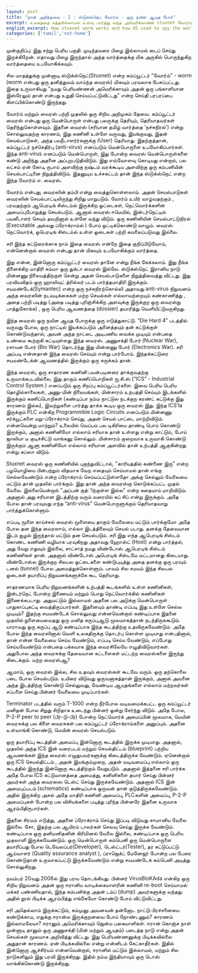 ```yaml
---
layout: post
title: "நான் அறிந்தவை - 2 : ஸ்டுக்ஸ்நெட் வோர்ம் - ஒரு நவீன ஆயுத போர்"
excerpt: உலகத்தை சத்தமில்லாமல் உளவு பார்த்து வந்த அமெரிக்காவின் stuxnet வோர்ம்
english_excerpt: How stuxnet worm works and how US used to spy the world
categories: ['tamil','not-home']
---
```


முன்குறிப்பு: இது சற்று பெரிய பகுதி. முடிந்தவரை பிழை இல்லாமல் டைப் செய்து இருக்கிறேன். எதாவது பிழை இருந்தால் அந்த வார்த்தைக்கு மிக அருகில் பொருந்துகிற வார்த்தையை உபயோகிக்கவும்.

சில மாதத்துக்கு முன்னாடி ஸ்டுக்ஸ்நெட்(Stuxnet) என்ற கம்ப்யூட்டர் “வோர்ம்" - worm (worm என்பது ஒரு தனித்துவம் வாய்ந்த வைரஸ்) மிகவும் பரவலாக பேசப்பட்டது. இதை உருவாகியது “நமது பெரியண்ணன் அமெரிக்காவும் அதன் ஒரு பங்காளியான இஸ்ரேலும் தான் என்பது உறுதி செய்யப்பட்டுவிட்டது” என்ற செய்தி பரபரப்பை கிளப்பிக்கொண்டு இருந்தது.

வோர்ம் மற்றும் வைரஸ் பற்றி முதலில் ஒரு சிறிய அறிமுகம் தேவை. கம்ப்யூட்டர் வைரஸ் என்பது ஒரு மென்பொருள் என்பது பலருக்கு தெரியும், தெரியாதவர்கள் தெரிந்துகொள்ளவும். இதனை வைரஸ் (சரியான தமிழ் வார்த்தை ‘நச்சுநிரல்’) என்று சொல்லுவதற்கு காரணம், இது கணினி உள்ளே வருவது, இயங்குவது, இதன் செயல்பாடுகள், அந்த பயநீடாளர்ர்களுக்கு (User) தெரியாது. இதற்குத்தான், கம்ப்யூட்டர் நச்செதிர்பு (anti-virus) எனப்படும் மென்பொருளை உபயோகிப்பார்கள். இந்த anti-virus எனப்படும் மென்பொருள், இது போன்ற வைரஸ் மென்பொருள்களை கண்டு அறிந்து அதனை அப்புறபடுதிவிடும். இது எவ்வோளவு கொடியது என்றால், பல லட்சம் ஏன் கோடி ருபாய் அளவிற்கு நஷ்டம் வரக்கூடிய அளவிற்கு ஒரு கம்பனியின் செயல்பாட்டினை நிறுத்திவிடும். இதனுடிய உச்சகட்டம் தான் இந்த ஸ்டுக்ஸ்நெட் என்ற இந்த வோர்ம் எ. வைரஸ்.

வோர்ம் என்பது, வைரஸின் தம்பி என்று வைத்துகொள்ளலாம். அதன் செயல்பாடுகள் வைரஸின் செயல்பாட்டிலிருந்து சிறிது மாறுபடும். வோர்ம் உயிர் வாழ்வதற்கும் , பரவதற்கும் ஆபெரடிங் சிஸ்டம்ல் இருக்கிற ஓட்டைகள், நெட்வொர்க்களின் அமைப்புபோறுத்து செயல்படும். ஆனால் வைரஸ் ஈமெயில், இன்டர்நெட்டில் பயனீடாளர் செயும் தவறினால் உள்ளே வந்து விடும். ஒரு கணினியின் செயல்பாட்டுநிரல் (Executable அல்லது ப்ரோக்ராம்ல் ) போய் ஒட்டிக்கொண்டு வாழும். வைரஸ் நெட்வொர்க், ஒபெரடிங் சிஸ்டம்ல் உள்ள ஓடைகள் பற்றி கவலைப்படுவது இல்லை.

சரி இந்த கட்டுரைக்காக நாம் இதை வைரஸ் என்றே இதை குறிப்பிடுவோம், என்னென்றால் வைரஸ் என்பது தான் மிகவும் உபயோகிக்கும் வார்த்தை.

இது என்ன, இன்னொரு கம்ப்யூட்டர் வைரஸ் தானே என்று நீங்க கேக்கலாம். இது நீங்க நினைக்கிற மாதிரி சும்மா ஒரு துக்டா வைரஸ் இல்லே. ஸ்டுக்ஸ்நெட் இரானிய நாடு மின்னணு நிலையத்திற்குள் சென்று அதன் செயல்பாடுகளை நிறுத்திவைத்து விட்டது. இது பரவியவிதம் ஒரு ஹாலிவுட் த்ரில்லர் படம் பார்த்தமாதிரி இருக்கும். சயமண்டேக்(Symantec) என்ற ஒரு நச்சுநிரற்கொல்லி அதாவது anti-virus நிறுவனம் அந்த வைரஸின் நடவடிக்கைகள் மற்ற செயல்கள் எல்லாவற்றையும் கண்காணித்து , அதை பற்றி படித்து (அதை படித்து புரிஞ்சிக்கிற அளவுக்கு இருக்குற ஒரு வைரஸ்நு பாத்துகோங்க) , ஒரு பெரிய ஆவணத்தை (dossier) தயாரித்து வெளியிட்டுயருகிறது.

இந்த வைரஸ் ஒரு நவீன ஆயுத போருக்கு ஒரு எடுத்துகாட்டு. “Die Hard 4” படத்தில் வருவது போல, ஒரு நாட்டில் இயக்கப்படும் அனைத்தயும் தன் கட்டுக்குள் கொண்டுவந்தால், அவன் அந்த நாட்டை அடிபணிய வைக்க முடியும் என்பதை உண்மை கூற்றாகி கட்டியுள்ளது இந்த வைரஸ். அணுசக்தி போர் (Nuclear War), ரசாயன போர் (Bio War) தொடர்ந்து இது மின்னணு போர் (Electronics War). சரி அப்படி என்னதான் இந்த வைரஸ் செய்யும் என்று பார்போம். இந்தக்கட்டுரை சயமண்டேக்ன் ஆவணத்தில் இருக்கும் ஒரு சுருக்கம் தான்.

இந்த வைரஸ், ஒரு சாதாரண கணினி பயன்படினரை தாக்குவதற்கு உருவாக்கபடவில்லை, இது தாகும் கணிப்பொறிகள் ஐ.சி.ஸ் (“ICS” - Industrial Control System ) எனப்படும் ஒரு சிறப்பு கம்ப்யூட்டர்களை. இவை பெரிய பெரிய தொழில்சாலைகள், அணு-மின் நிலையங்கள், மின்சாரம் உற்பத்தி செய்யும் இடங்களில் இருக்கும் கணிப்பொறிகள் (கண்டிப்பா நம்ம நாட்டுல நடக்குற கரண்ட் கட்டுக்கு இது காரணம் இல்ல), இவற்றுகளை பார்த்து தாக்க கூடிய ஒரு வைரஸ் இது. இந்த ICS’la இருக்கும் PLC என்கிற Programmible Logic Circuits எனப்படும் மின்னணு சர்க்யூட்களை மறு-ப்ரோக்ராம் செய்து, அதன் செயல் பாட்டை மாற்றிவிடும். என்னவென்று மாற்றும்? உலையில் வெப்பம் பல டிகிரியை தாண்டி பொய் கொண்டு இருக்கும், அனால் கணினியோ எல்லாம் சரியாக தான் உள்ளது என்று காட்டும், போய் ஜாலியா டீ குடிச்சிட்டு வாங்கனு சொல்லும். மின்சாரம் குறைவாக உருவாகி கொண்டு இருக்கும் ஆனா கணினியோ எல்லாம் சரியான அளவில் தான் உற்பத்தி ஆகுகின்றது என்று கப்ஸா விடும்.

Stuxnet வைரஸ் ஒரு கணினியில் புகுந்துவிட்டால், “காரியத்தில் கண்ணை இரு” என்ற பழமொழியை பின்பற்றும் விதமாக வேற எதையும் செய்யாமல் தான் எங்கு செல்லவேண்டும் என்ற ப்ரோக்ராம் செய்யப்பட்டுள்ளதோ அங்கு செல்லும் வேலையை மட்டும் தான் முதலில் பார்க்கும். இது தான் அந்த வைரஸ்கு கொடுக்கப்பட்ட முதல் வேலை. இல்லையென்றால் “அப்பன் குத்ிற்குள்ள இல்ல” என்ற கதையாய் மாறிவிடும். அதனால் அது சரியான இடத்திற்கு வரும் வரையில் கப் சிப் என்று இருக்கும். அதே போல தான் பரவுவது எந்த “anti-virus” மென்பொருளுக்கும் தெரியாதவாறு பார்த்துக்கொள்ளும்.

எப்படி மூளை காய்ச்சல் வைரஸ் மூளையை தாகும் வேலையை மட்டும் பார்க்குமோ அதே போல தன இந்த வைரஸும், எல்லா இடத்திலையும் செயல் படாது. தனக்கு தேவையான இடம் சூழல் இருந்தால் மட்டும் தன செயல்படும். சரி இது எந்த ஆபெரடிங் சிஸ்டம் கொண்ட கணிணி வழியாக பரவுகிறது அதாவது ஹோஸ்ட் (Host) என்று பார்த்தல், அது வேறு எதுவும் இல்லை, சாட்சாத் நமது விண்டோஸ் ஆபெரடிங் சிஸ்டம் கணிணிகள் தான். அதனால் விண்டோஸ் அபெரடிங் சிஸ்டமே மட்டமானது கிடையாது. விண்டோஸ்ல இருக்குற சிலபல ஓட்டைகளை கண்டுபுடித்து அதை தனக்கு ஒரு பரவும் டனல் (tunnel) போல அமைத்துக்கொள்ளும். பாவம் சில சமயம் இந்த சிலபல ஓடைகள் தயாரிப்பு நிறுவனங்களுக்கே கூட தெரியாது.

சாதரணமாக பெரிய நிறுவனங்களின் உற்பத்தி கூடங்களில் உள்ள கணினிகள், இன்டர்நெட் போன்ற இணையம் மற்றும் பொது நெட்வொர்க்கில் கணினிகள் இணைக்கபடாது. அதுமட்டும் இல்லாமல் அதனை பல அடுக்கு மென்பொருள் பாதுகாப்புகட்டி வைத்திருப்பார்கள். இதனையும் தாண்டி எப்படி இது உள்ளே செல்ல முடியும்? இதற்கு சயமண்டேக் சொல்லுவது என்னவென்றால் கண்டிப்பாக இதனை முதலில் நுளையைவைதது ஒரு மனித கருப்புஆடு மூலமாகத்தான் நடந்திருககூடும். யாராவது ஒரு கருப்பு ஆடு கண்டிப்பாக இந்த கூடத்திற்கு உதவிருகவேண்டும். அதே போல இந்த வைரஸினால் வெளி உலகதிருக்கு தொடர்பு கொள்ள முடியாது என்பதினால், தான் என்ன வேலையை செய்ய வேண்டும், எப்படி செய்ய வேண்டும், எப்போது செய்யவேண்டும் என்பதை பக்கவாக இந்த வைரசிலேயே எழுதிவிடுவார்கள். அதுபோல அந்த வைரசுக்கு தேவையான கட்டளைகள் மட்டற்ற வைரஸ்களை இருந்து கிடைக்கும். மற்ற வைரஸ்ஆ?

ஆமாம், ஒரு வைரஸ் இல்ல, சில உதவும் வைரஸ்கள் கூடவே வரும். ஒரு தற்கொலை படை போல செயல்படும். உயிரை விடுவது ஒருவனாகத்தான் இருக்கும், அனால் அவனை அந்த இடத்திற்கு கொண்டு செல்லுவது, வேண்டிய ஆயுதங்களை எல்லாம் மற்றவர்கள் சப்பளை செய்து பின்னர் வேலையை முடிப்பார்கள்.

Terminator படத்தில் வரும் T-1000 என்ற நீர்போல வடிவமைக்கபட்ட ஒரு கம்ப்யூட்டர் மனிதன் போல சிறுது சிறிதாக உடைந்து பின்னர் ஒன்று சேர்ந்து விடும். அதே போல, P-2-P peer to peer (பீர்-டு-பீர்) போன்ற நெட்வொர்க் அமைப்பின் மூலமாக, மெயின் வைரசுக்கு பல கிளை வைரசுகள் பல கம்ப்யூட்டர் ப்ரோக்ராம்களை அனுப்பும். அதனை உள்வாங்கி கொண்டு, மெயின் வைரஸ் செயல்படும்.

ஒரு தயாரிப்பு கூடத்தின் அமைப்பு இன்னொரு கூடத்தில் இருக்க முடியாது. அதனால், முதலில் அந்த ICS இன் வரைபடம் மற்றும் செயல்திட்டம் (blueprint) பற்றிய ஆவணங்கள் இந்த வைரஸ் எழுதுபவர்களுக்கு கிடைத்திருக்க வேண்டும். ஏனென்றால் ஒரு ICS செயல்திட்டம் , அதன் இயங்கும்முறை, அதன் வடிவமைப்பு எல்லாம் ஒரு கூடத்தில் இருந்து இன்னொரு கூடத்திற்கும் வேறுபடும். அதனால் இத்தனை சரி பார்க்க அதே போல ICS கட்டுமானத்தை அமைத்து, கனினிகளை தயார் செய்து பின்னர் அவர்கள் அந்த வைரஸை டெஸ்ட் செய்து இருக்கவேண்டும். அதனால் ICS இன் அமைபுப்படம் (schematics) கண்டிப்பாக ஒருவன் தான் குடுத்திருக்கவேண்டும். அதில் இருக்கிற அசல் அதே மாதிரி கணினி அமைப்பு, PLCகளின் அமைப்பு, P-2-P அமைப்புகள் போன்ற பல விசியங்களை படித்து புரிந்த பின்னரே இதனை உருவாக ஆரம்பிதிருபார்கள்.

இதனை சிரமம் எடுத்து, அதனை ப்ரோக்ராம் செய்து இப்படி விடுவது சாமானிய வேலை இல்லை. சோ, இதற்கு பல ஆயிரம் டாலர்கள் செலவு செய்து இருக்க வேண்டும். கண்டிப்பாக ஒரு தனிமனிதனின் கிரிமினல் வேலை இல்லை, கண்டிப்பாக ஒரு பெரிய முதலாளி இருக்கவேண்டும். ஒரு மென்பொருள் கம்பெனி ஒரு மென்பொருளை தயாரிப்பது போல டெவேலப்பர்(Developer), டெஸ்ட்டர்(Tester), தர கட்டுப்பட்டு ஆய்வாளர் (Quality assurance analyst ), ப்ராஜெக்ட் மேனேஜர் போன்ற பல பேரை கொண்டுதான் உருவாகப்பட்டு இருக்கவேண்டும் என்று சயமண்டேக் கம்பெனி அடித்து சொல்லுகிறது.

நவம்பர் 20வது 2008ல் இது பரவ தொடங்கியது. பின்னர் VirusBloKAda என்கிற ஒரு சிறிய நிறுவனம் அதன் ஒரு ஈரானிய வாடிக்கையாளரின் கணினி re-boot செய்யாமல் மக்கர் பண்ணியதால், இந்த கம்பனிக்கு அதன் டம்ப் (dump) அவர்களுக்கு வந்தது. அதில் நூல் பிடிக்க ஆரம்பித்து எங்கேயோ கொண்டு போய் விட்டுவிட்டது.

சரி அதெல்லாம் இருக்கட்டும், கம்முனு அவனவன் தன்னோட நாட்டு பிரச்சனையை கண்டுக்காம, எதுக்கு ஈரான்ல இருக்குறனவை போய் நோண்டணும்? காரணம் இல்லாமலேயா? ஈரானும் அமெரிக்காவும் ஜென்ம பகையாளிகள். ஈரான் கொஞ்ச நாள் முன்னாடி தானும் ஒரு அணுசக்தி (மின் மற்றும் ஆயுதம்) படைத்த நாடு என்று அதன் செயல்கள் மூலமாக அறிவித்து விட்டது. இது பெரியண்ணனுக்கு பிடிக்கவில்லை அதுதான் காரணம். ஏன் பிடிக்கவில்லை என்று என்னிடம் கேட்காதீர்கள். இதில் இன்னொரு ஆச்சிர்யம் என்னவென்றால், ஈரானில் மட்டும் இல்லாமல், மற்றும் சில நாடுகளிலும் இது பரவி இருக்கிறது. இதில் நம்ம இந்தியாவும் ஒரு டொஸ் வாங்கிக்கொண்டு இருக்கிறது.